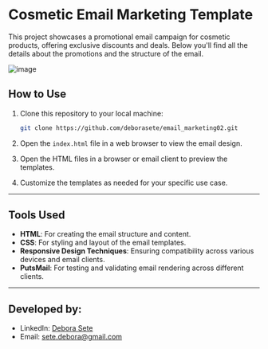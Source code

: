 # Cosmetic Email Marketing Template

This project showcases a promotional email campaign for cosmetic products, offering exclusive discounts and deals. Below you'll find all the details about the promotions and the structure of the email.

![image](https://github.com/user-attachments/assets/041bd775-e95b-4fbf-a0b3-38b1c551b28e)

## How to Use
1. Clone this repository to your local machine:
   ```bash
   git clone https://github.com/deborasete/email_marketing02.git
   ```

2. Open the `index.html` file in a web browser to view the email design.

3. Open the HTML files in a browser or email client to preview the templates.

4. Customize the templates as needed for your specific use case.

---

## Tools Used
- **HTML**: For creating the email structure and content.
- **CSS**: For styling and layout of the email templates.
- **Responsive Design Techniques**: Ensuring compatibility across various devices and email clients.
- **PutsMail**: For testing and validating email rendering across different clients.

---

  
## Developed by:  


- LinkedIn: [Debora Sete](https://www.linkedin.com/in/debora-sete/)
- Email: [sete.debora@gmail.com](mailto:sete.debora@gmail.com)
